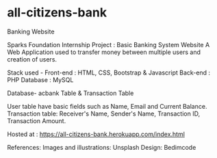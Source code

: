 # all-citizens-bank
Banking Website

Sparks Foundation Internship Project : Basic Banking System Website
A Web Application used to transfer money between multiple users and creation of users.

Stack used - Front-end : HTML, CSS, Bootstrap & Javascript Back-end : PHP Database : MySQL

Database- acbank Table & Transaction Table

User table have basic fields such as Name, Email and Current Balance.
Transaction table: Receiver's Name, Sender's Name, Transaction ID, Transaction Amount.

Hosted at : https://all-citizens-bank.herokuapp.com/index.html

References:
Images and illustrations: Unsplash
Design: Bedimcode
